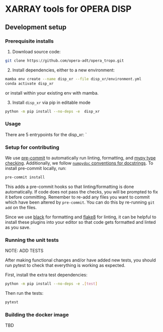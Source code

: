 

# XARRAY tools for OPERA DISP



## Development setup


### Prerequisite installs
1. Download source code:
```bash
git clone https://github.com/opera-adt/opera_tropo.git
```
2. Install dependencies, either to a new environment:
```bash
mamba env create --name disp_xr --file disp_xr/environment.yml
conda activate disp_xr
```
or install within your existing env with mamba.

3. Install `disp_xr` via pip in editable mode
```bash
python -m pip install --no-deps -e  disp_xr
```

### Usage

There are 5 entrypoints for the disp_xr:
`

### Setup for contributing


We use [pre-commit](https://pre-commit.com/) to automatically run linting, formatting, and [mypy type checking](https://www.mypy-lang.org/).
Additionally, we follow [`numpydoc` conventions for docstrings](https://numpydoc.readthedocs.io/en/latest/format.html).
To install pre-commit locally, run:

```bash
pre-commit install
```
This adds a pre-commit hooks so that linting/formatting is done automatically. If code does not pass the checks, you will be prompted to fix it before committing.
Remember to re-add any files you want to commit which have been altered by `pre-commit`. You can do this by re-running `git add` on the files.

Since we use [black](https://black.readthedocs.io/en/stable/) for formatting and [flake8](https://flake8.pycqa.org/en/latest/) for linting, it can be helpful to install these plugins into your editor so that code gets formatted and linted as you save.

### Running the unit tests

NOTE: ADD TESTS

After making functional changes and/or have added new tests, you should run pytest to check that everything is working as expected.

First, install the extra test dependencies:
```bash
python -m pip install --no-deps -e .[test]
```

Then run the tests:

```bash
pytest
```


### Building the docker image

TBD
